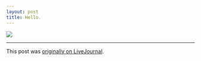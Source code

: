 ```yaml
---
layout: post
title: Hello.
---
```


<div class="entry-item s2-entrytext"><a href="http://picasaweb.google.com/tim.hutton/Babu/photo#5109730940826623906" rel="nofollow"><img src="http://lh4.google.com/tim.hutton/RulpN9nLH6I/AAAAAAAAAiA/9icR6od008s/s144/PICT0045.JPG"/></a></div><p><hr></p><p>This post was <a href="http://ferkeltongs.livejournal.com/11409.html">originally on LiveJournal</a>.</p>